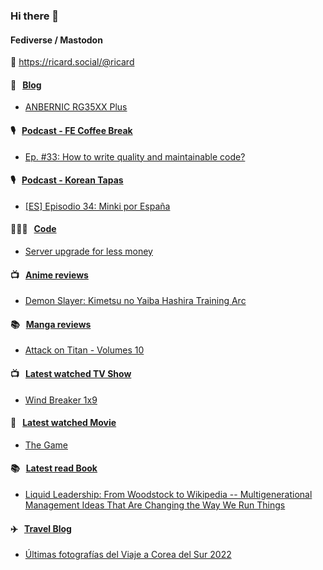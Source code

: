 ### Hi there 👋

#### Fediverse / Mastodon

🐘 https://ricard.social/@ricard

#### 📝 &nbsp;&nbsp;[Blog](https://ricard.blog)

- [ANBERNIC RG35XX Plus](https://ricard.blog/review/anbernic-rg35xx-plus/)

#### 🎙 &nbsp;&nbsp;[Podcast - FE Coffee Break](https://frontendcoffeebreak.transistor.fm/)

- [Ep. #33: How to write quality and maintainable code?](https://share.transistor.fm/s/0a9ffc12)

#### 🎙 &nbsp;&nbsp;[Podcast - Korean Tapas](https://koreantapas.show/)

- [[ES] Episodio 34: Minki por España](https://podcasters.spotify.com/pod/show/korean-tapas/episodes/ES-Episodio-34-Minki-por-Espaa-e2h7iun)

#### 👨🏻‍💻 &nbsp;&nbsp;[Code](https://ricard.dev)

- [Server upgrade for less money](https://ricard.dev/server-upgrade-for-less-money/)

#### 📺 &nbsp;&nbsp;[Anime reviews](https://anime.ricard.blog)

- [Demon Slayer: Kimetsu no Yaiba Hashira Training Arc](https://anime.ricard.blog/reviews/demon-slayer-kimetsu-no-yaiba-hashira-training-arc/)

#### 📚 &nbsp;&nbsp;[Manga reviews](https://anime.ricard.blog)

- [Attack on Titan - Volumes 10](https://manga.ricard.blog/reviews/attack-on-titan/volume/10/)

#### 📺 &nbsp;&nbsp;[Latest watched TV Show](https://quicoto.github.io/reviews/tv-shows)

- [Wind Breaker 1x9](https://quicoto.github.io/reviews/tv-shows/wind-breaker/1x9)

#### 🍿 &nbsp;&nbsp;[Latest watched Movie](https://quicoto.github.io/reviews/movies/)

- [The Game](https://quicoto.github.io/reviews/movies/the-game/)

#### 📚 &nbsp;&nbsp;[Latest read Book](https://ricard.blog/books/)

- [Liquid Leadership: From Woodstock to Wikipedia -- Multigenerational Management Ideas That Are Changing the Way We Run Things](https://www.goodreads.com/review/show/3162744847?utm_medium=api&amp;utm_source=rss)

#### ✈️ &nbsp;&nbsp;[Travel Blog](https://www.quicoto.com/)

- [Últimas fotografías del Viaje a Corea del Sur 2022](https://www.quicoto.com/ultimas-fotografias-del-viaje-a-corea-del-sur-2022/)
